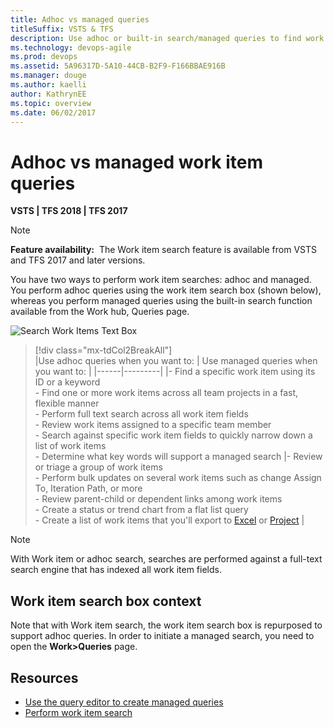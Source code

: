 ```yaml
---
title: Adhoc vs managed queries
titleSuffix: VSTS & TFS
description: Use adhoc or built-in search/managed queries to find work items in Visual Studio Team Services & Team Foundation Server 
ms.technology: devops-agile
ms.prod: devops
ms.assetid: 5A96317D-5A10-44CB-B2F9-F166BBAE916B
ms.manager: douge
ms.author: kaelliauthor: KathrynEE
ms.topic: overview
ms.date: 06/02/2017  
---
```


# Adhoc vs managed work item queries

<b>VSTS | TFS 2018 | TFS 2017</b> 


> [!NOTE]    
>**Feature availability:**&#160;&#160;The Work item search feature is available from VSTS and TFS 2017 and later versions.     

You have two ways to perform work item searches: adhoc and managed. You perform adhoc queries using the work item search box (shown below), whereas you perform managed queries using the built-in search function available from the Work hub, Queries page.  

![Search Work Items Text Box](_img/using-queries-search-box-ts.png)

>[!div class="mx-tdCol2BreakAll"]    
> |Use adhoc queries when you want to: | Use managed queries when you want to: |
> |------|---------|
> |- Find a specific work item using its ID or a keyword <br/>- Find one or more work items across all team projects in a fast, flexible manner<br/>- Perform full text search across all work item fields<br/>- Review work items assigned to a specific team member<br/>- Search against specific work item fields to quickly narrow down a list of work items<br/>- Determine what key words will support a managed search |- Review or triage a group of work items<br/>- Perform bulk updates on several work items such as change Assign To, Iteration Path, or more<br/>- Review parent-child or dependent links among work items<br/>- Create a status or trend chart from a flat list query<br/>- Create a list of work items that you'll export to [Excel](../backlogs/office/bulk-add-modify-work-items-excel.md) or [Project](../backlogs/office/create-your-backlog-tasks-using-project.md) |

> [!NOTE]    
> With Work item or adhoc search, searches are performed against a full-text search engine that has indexed all work item fields.  


## Work item search box context 
Note that with  Work item search, the work item search box is repurposed to support adhoc queries. In order to initiate a managed search, you need to open the **Work>Queries** page. 


## Resources 

- [Use the query editor to create managed queries](using-queries.md)
- [Perform work item search](../../search/workitem/work-item-search.md)
 